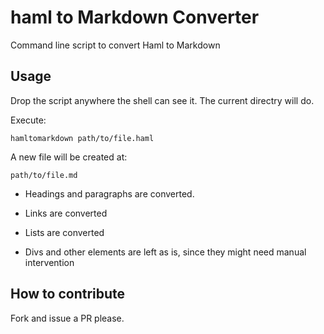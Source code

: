 # haml to Markdown Converter

Command line script to convert Haml to Markdown

## Usage

Drop the script anywhere the shell can see it. The current directry will do.

Execute:

```
hamltomarkdown path/to/file.haml
```

A new file will be created at:

```
path/to/file.md
```

* Headings and paragraphs are converted.
* Links are converted
* Lists are converted

* Divs and other elements are left as is, since they might need manual intervention

## How to contribute

Fork and issue a PR please.
